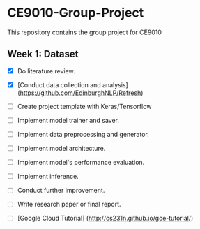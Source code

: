 # CE9010-Group-Project
This repository contains the group project for CE9010

## Week 1: Dataset 

- [x] Do literature review.
- [x] [Conduct data collection and analysis] (https://github.com/EdinburghNLP/Refresh)
- [ ] Create project template with Keras/Tensorflow
- [ ] Implement model trainer and saver.
- [ ] Implement data preprocessing and generator.
- [ ] Implement model architecture.
- [ ] Implement model's performance evaluation.
- [ ] Implement inference.
- [ ] Conduct further improvement.
- [ ] Write research paper or final report.

- [ ] [Google Cloud Tutorial] (http://cs231n.github.io/gce-tutorial/)
